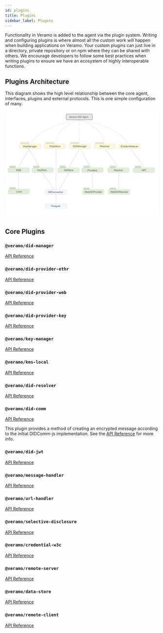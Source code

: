 ```yaml
---
id: plugins
title: Plugins
sidebar_label: Plugins
---
```


Functionality in Veramo is added to the agent via the plugin system. Writing and configuring plugins is where almost all
the custom work will happen when building applications on Veramo. Your custom plugins can just live in a directory,
private repository or on npm where they can be shared with others. We encourage developers to follow some best practices
when writing plugins to ensure we have an ecosystem of highly interoperable functions.

## Plugins Architecture

This diagram shows the high level relationship between the core agent, interfaces, plugins and external protocols. This
is one simple configuration of many.

![img](../../static/img/diagrams/veramo_plugins_simple.svg)

## Core Plugins

### `@veramo/did-manager`

[API Reference](../api/did-manager.md)

### `@veramo/did-provider-ethr`

[API Reference](../api/did-provider-ethr.md)

### `@veramo/did-provider-web`

[API Reference](../api/did-provider-web.md)

### `@veramo/did-provider-key`

[API Reference](../api/did-provider-key.md)

### `@veramo/key-manager`

[API Reference](../api/key-manager.md)

### `@veramo/kms-local`

[API Reference](../api/kms-local.md)

### `@veramo/did-resolver`

[API Reference](../api/did-resolver.md)

### `@veramo/did-comm`

[API Reference](../api/did-comm.md)

This plugin provides a method of creating an encrypted message according to the initial DIDComm-js implementation. See
the [API Reference](../api/did-comm.md) for more info.

### `@veramo/did-jwt`

[API Reference](../api/did-jwt.md)

### `@veramo/message-handler`

[API Reference](../api/message-handler.md)

### `@veramo/url-handler`

[API Reference](../api/url-handler.md)

### `@veramo/selective-disclosure`

[API Reference](../api/selective-disclosure.md)

### `@veramo/credential-w3c`

[API Reference](../api/credential-w3c.md)

### `@veramo/remote-server`

[API Reference](../api/remote-server.md)

### `@veramo/data-store`

[API Reference](../api/data-store.md)

### `@veramo/remote-client`

[API Reference](../api/remote-client.md)
